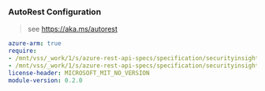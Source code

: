 ### AutoRest Configuration

> see https://aka.ms/autorest

``` yaml
azure-arm: true
require:
- /mnt/vss/_work/1/s/azure-rest-api-specs/specification/securityinsights/resource-manager/readme.md
- /mnt/vss/_work/1/s/azure-rest-api-specs/specification/securityinsights/resource-manager/readme.go.md
license-header: MICROSOFT_MIT_NO_VERSION
module-version: 0.2.0

```
